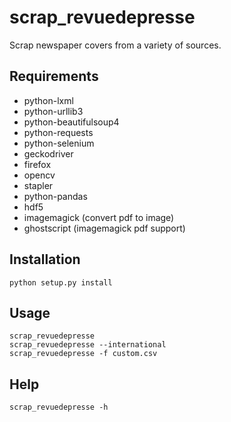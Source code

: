 # scrap_revuedepresse

Scrap newspaper covers from a variety of sources.

## Requirements

- python-lxml
- python-urllib3
- python-beautifulsoup4
- python-requests
- python-selenium
- geckodriver
- firefox
- opencv
- stapler
- python-pandas
- hdf5
- imagemagick (convert pdf to image)
- ghostscript (imagemagick pdf support)

## Installation

```
python setup.py install
```

## Usage

```
scrap_revuedepresse
scrap_revuedepresse --international
scrap_revuedepresse -f custom.csv
```

## Help

```
scrap_revuedepresse -h
```
